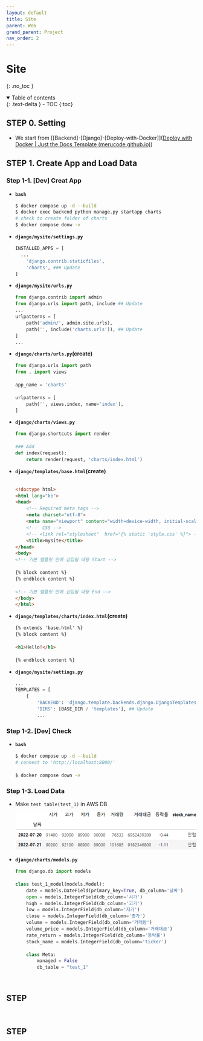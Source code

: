 ```yaml
---
layout: default
title: Site
parent: Web
grand_parent: Project
nav_order: 2
---
```


# Site
{: .no_toc }

<details open markdown="block">
  <summary>
    Table of contents
  </summary>
  {: .text-delta }
- TOC
{:toc}
</details>
<!------------------------------------ STEP ------------------------------------>

## STEP 0. Setting

* We start from [[Backend]-[Django]-[Deploy-with-Docker]]([Deploy with Docker | Just the Docs Template (merucode.github.io)](https://merucode.github.io/docs/menu4-backend/menu4-sub2-django/menu4-sub2-sub8-deploy-with-docker.html#step-7-final-file-structure))



## STEP 1. Create App and Load Data

### Step 1-1. [Dev] Creat App

* **`bash`**

  ```bash
  $ docker compose up -d --build
  $ docker exec backend python manage.py startapp charts
  # check to create folder of charts
  $ docker compose donw -v
  ```

* **`django/mysite/settings.py`**

  ```python
  INSTALLED_APPS = [
  	...
      'django.contrib.staticfiles',
      'charts',	### Update
  ]
  ```

* **`django/mysite/urls.py`**

  ```python
  from django.contrib import admin
  from django.urls import path, include ## Update
  ...
  urlpatterns = [
      path('admin/', admin.site.urls),
      path('', include('charts.urls')), ## Update
  ]
  ...
  ```

* **`django/charts/urls.py`(create)**

  ```python
  from django.urls import path
  from . import views
  
  app_name = 'charts'
  
  urlpatterns = [
      path('', views.index, name='index'),
  ]
  ```

* **`django/charts/views.py`**

  ```python
  from django.shortcuts import render
  
  ### Add
  def index(request):
      return render(request, 'charts/index.html')
  ```

* **`django/templates/base.html`(create)**

  ```html
  
  <!doctype html>
  <html lang="ko">
  <head>
      <!-- Required meta tags -->
      <meta charset="utf-8">
      <meta name="viewport" content="width=device-width, initial-scale=1, shrink-to-fit=no">
      <!--  CSS -->
      <!-- <link rel="stylesheet"  href="{% static 'style.css' %}"> -->
      <title>mysite</title>
  </head>
  <body>
  <!-- 기본 템플릿 안에 삽입될 내용 Start -->
  
  {% block content %}
  {% endblock content %}
  
  <!-- 기본 템플릿 안에 삽입될 내용 End -->
  </body>
  </html>
  ```

* **`django/templates/charts/index.html`(create)**

  ```html
  {% extends 'base.html' %}
  {% block content %}
  
  <h1>Hello!</h1>
  
  {% endblock content %}
  ```

* **`django/mysite/settings.py`**

  ```python
  ...
  TEMPLATES = [
      {
          'BACKEND': 'django.template.backends.django.DjangoTemplates',
          'DIRS': [BASE_DIR / 'templates'],	## Update
          ...
  ```

  

### Step 1-2. [Dev] Check

* **`bash`**

  ```bash
  $ docker compose up -d --build
  # connect to 'http://localhost:8000/'
  
  $ docker compose down -v
  ```



###  Step 1-3. Load Data

* Make `test table(test_1)` in AWS DB

  ![image-20230502093744048](./../../../images/menu11-sub1-sub2-sit/image-20230502093744048.png)

* **`django/charts/models.py`**

  ```python
  from django.db import models
  
  class test_1_model(models.Model):
      date = models.DateField(primary_key=True, db_column='날짜')
      open = models.IntegerField(db_column='시가')
      high = models.IntegerField(db_column='고가')
      low = models.IntegerField(db_column='저가')
      close = models.IntegerField(db_column='종가')
      volume = models.IntegerField(db_column='거래량')
      volume_price = models.IntegerField(db_column='거래대금')
      rate_return = models.IntegerField(db_column='등락률')
      stock_name = models.IntegerField(db_column='ticker')
      
      class Meta:
          managed = False
          db_table = "test_1"
  ```

  

  

  









<br>



<!------------------------------------ STEP ------------------------------------>

## STEP



<br>



<!------------------------------------ STEP ------------------------------------>

## STEP

